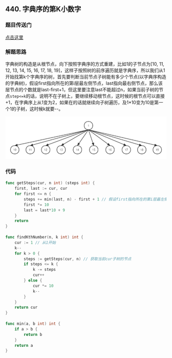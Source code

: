 ## 440. 字典序的第K小数字

### 题目传送门

[点击这里](https://leetcode-cn.com/problems/k-th-smallest-in-lexicographical-order/)

### 解题思路

字典树的构造是从根节点，向下按照字典序的方式重建，比如1的子节点为[10, 11, 12, 13, 14, 15, 16, 17, 18, 19]，这样子按照树的前序遍历就是字典序，所以我们从1开始找第k个字典序的树，首先要判断当前节点子树能有多少个节点(以字典序构造的字典树)，假设first指向所在的第i层最左侧节点，last指向最右侧节点，那么该层节点的个数就是last-first+1，但这里要注意last不能超过n，如果当前子树的节点`step<=k`的话，说明不在子树上，要继续移动根节点，这时候的根节点可以直接+1，在字典序上从1变为2，如果在的话就继续向子树遍历，及1*10变为10是第一个1的子树，这时候k就要--。

![440_1](https://github.com/ZonzeeLi/LeetCode/blob/master/pictures/440_1.png)

### 代码

```go
func getSteps(cur, n int) (steps int) {
	first, last := cur, cur
	for first <= n {
		steps += min(last, n) - first + 1 // 假设first指向所在的第i层最左侧节点，last指向最右侧节点，那么该层节点的个数就是last-first+1，但这里要注意last不能超过n
		first *= 10
		last = last*10 + 9
	}
	return
}

func findKthNumber(n, k int) int {
	cur := 1 // 从1开始
	k--
	for k > 0 {
		steps := getSteps(cur, n) // 获取当前cur子树的节点
		if steps <= k {
			k -= steps
			cur++
		} else {
			cur *= 10
			k--
		}
	}
	return cur
}

func min(a, b int) int {
	if a > b {
		return b
	}
	return a
}

```
